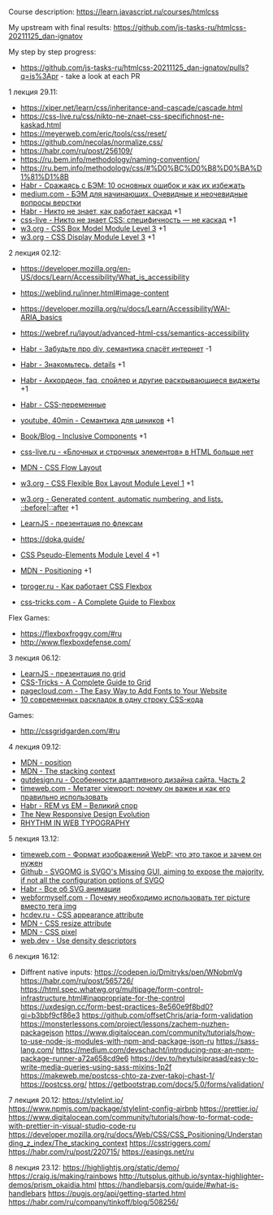 Course description: https://learn.javascript.ru/courses/htmlcss

My upstream with final results: https://github.com/js-tasks-ru/htmlcss-20211125_dan-ignatov

My step by step progress:

- https://github.com/js-tasks-ru/htmlcss-20211125_dan-ignatov/pulls?q=is%3Apr - take a look at each PR

1 лекция 29.11:

- https://xiper.net/learn/css/inheritance-and-cascade/cascade.html
- https://css-live.ru/css/nikto-ne-znaet-css-specifichnost-ne-kaskad.html
- https://meyerweb.com/eric/tools/css/reset/
- https://github.com/necolas/normalize.css/
- https://habr.com/ru/post/256109/
- https://ru.bem.info/methodology/naming-convention/
- https://ru.bem.info/methodology/css/#%D0%BC%D0%B8%D0%BA%D1%81%D1%8B
- [Habr - Сражаясь с БЭМ: 10 основных ошибок и как их избежать](https://habr.com/ru/post/305548/)
- [medium.com - БЭМ для начинающих. Очевидные и неочевидные вопросы верстки](https://medium.com/@innabelaya/%D0%B1%D1%8D%D0%BC-%D0%B4%D0%BB%D1%8F-%D0%BD%D0%B0%D1%87%D0%B8%D0%BD%D0%B0%D1%8E%D1%89%D0%B8%D1%85-%D0%BE%D1%87%D0%B5%D0%B2%D0%B8%D0%B4%D0%BD%D1%8B%D0%B5-%D0%B8-%D0%BD%D0%B5%D0%BE%D1%87%D0%B5%D0%B2%D0%B8%D0%B4%D0%BD%D1%8B%D0%B5-%D0%B2%D0%BE%D0%BF%D1%80%D0%BE%D1%81%D1%8B-%D0%B2%D0%B5%D1%80%D1%81%D1%82%D0%BA%D0%B8-1a21d67cf840)
- [Habr - Никто не знает, как работает каскад](https://habr.com/ru/company/htmlacademy/blog/590779/) +1
- [css-live - Никто не знает CSS: специфичность — не каскад](https://css-live.ru/css/nikto-ne-znaet-css-specifichnost-ne-kaskad.html) +1
- [w3.org - CSS Box Model Module Level 3](https://www.w3.org/TR/css-box-3/) +1
- [w3.org - CSS Display Module Level 3](https://www.w3.org/TR/css-display-3/) +1

2 лекция 02.12:
- https://developer.mozilla.org/en-US/docs/Learn/Accessibility/What_is_accessibility
- https://weblind.ru/inner.html#image-content
- https://developer.mozilla.org/ru/docs/Learn/Accessibility/WAI-ARIA_basics
- https://webref.ru/layout/advanced-html-css/semantics-accessibility
- [Habr - Забудьте про div, семантика спасёт интернет](https://habr.com/ru/company/htmlacademy/blog/546500/) -1
- [Habr - Знакомьтесь, details](https://habr.com/ru/post/477520/) +1
- [Habr - Аккордеон, faq, спойлер и другие раскрывающиеся виджеты](https://habr.com/ru/post/465623/) +1
- [Habr - CSS-переменные](https://habr.com/ru/company/ruvds/blog/523370/)
- [youtube, 40min - Семантика для циников](https://www.youtube.com/watch?v=bDYEnNzprzE) +1
- [Book/Blog - Inclusive Components](https://inclusive-components.design/) +1
- [css-live.ru - «Блочных и строчных элементов» в HTML больше нет](https://css-live.ru/articles/blochnyx-i-strochnyx-elementov-v-html-bolshe-net.html)
- [MDN - CSS Flow Layout](https://developer.mozilla.org/en-US/docs/Web/CSS/CSS_Flow_Layout)
- [w3.org - CSS Flexible Box Layout Module Level 1](https://www.w3.org/TR/css-flexbox-1/) +1
- [w3.org - Generated content, automatic numbering, and lists. ::before|::after](https://www.w3.org/TR/CSS2/generate.html) +1
- [LearnJS - презентация по флексам](https://lection2-presentation.netlify.app/?full#1)
- https://doka.guide/
- [CSS Pseudo-Elements Module Level 4](https://www.w3.org/TR/css-pseudo-4/) +1
- [MDN - Positioning](https://developer.mozilla.org/en-US/docs/Learn/CSS/CSS_layout/Positioning) +1

- [tproger.ru - Как работает CSS Flexbox](https://tproger.ru/translations/how-css-flexbox-works/)
- [css-tricks.com - A Complete Guide to Flexbox](https://css-tricks.com/snippets/css/a-guide-to-flexbox/)

Flex Games:

- https://flexboxfroggy.com/#ru
- http://www.flexboxdefense.com/ 


3 лекция 06.12:

- [LearnJS - презентация по grid](https://lection3-css-grid-presentation.netlify.app/?full#1)
- [СSS-Tricks - A Complete Guide to Grid](https://css-tricks.com/snippets/css/complete-guide-grid/)
- [pagecloud.com - The Easy Way to Add Fonts to Your Website](https://www.pagecloud.com/blog/how-to-add-custom-fonts-to-any-website)
- [10 современных раскладок в одну строку CSS-кода](https://habr.com/ru/post/522880/)

Games:

- http://cssgridgarden.com/#ru

4 лекция 09.12:

- [MDN - position](https://developer.mozilla.org/ru/docs/Web/CSS/position)
- [MDN - The stacking context](https://developer.mozilla.org/ru/docs/Web/CSS/CSS_Positioning/Understanding_z_index/The_stacking_context)
- [gutdesign.ru - Особенности адаптивного дизайна сайта. Часть 2](http://gutdesign.ru/shkola/directory/osobennosti_adaptivnogo_dizayna_sayta_chast_2)
- [timeweb.com - Метатег viewport: почему он важен и как его правильно использовать](https://timeweb.com/ru/community/articles/metateg-viewport-pochemu-on-vazhen-i-kak-ego-pravilno-ispolzovat)
- [Habr - REM vs EM – Великий спор](https://habr.com/ru/post/280125/)
- [The New Responsive Design Evolution](https://elad.medium.com/the-new-responsive-design-evolution-2bfb9b504a4e)
- [RHYTHM IN WEB TYPOGRAPHY](https://betterwebtype.com/articles/2018/10/15/rhythm-in-web-typography/)

5 лекция 13.12:

- [timeweb.com - Формат изображений WebP: что это такое и зачем он нужен](https://timeweb.com/ru/community/articles/format-izobrazheniy-webp)
- [Github - SVGOMG is SVGO's Missing GUI, aiming to expose the majority, if not all the configuration options of SVGO](https://jakearchibald.github.io/svgomg/)
- [Habr - Все об SVG анимации](https://habr.com/ru/post/450924/)
- [webformyself.com - Почему необходимо использовать тег picture вместо тега img](https://webformyself.com/pochemu-neobxodimo-ispolzovat-teg-picture-vmesto-tega-img/)
- [hcdev.ru - CSS appearance attribute](https://hcdev.ru/css/appearance/)
- [MDN - CSS resize attribute](https://developer.mozilla.org/en-US/docs/Web/CSS/resize)
- [MDN - CSS pixel](https://developer.mozilla.org/en-US/docs/Glossary/CSS_pixel)
- [web.dev - Use density descriptors](https://web.dev/codelab-density-descriptors/)

6 лекция 16.12:

- Diffrent native inputs: https://codepen.io/Dmitryks/pen/WNobmVg
https://habr.com/ru/post/565726/
https://html.spec.whatwg.org/multipage/form-control-infrastructure.html#inappropriate-for-the-control
https://uxdesign.cc/form-best-practices-8e560e9f8bd0?gi=b3bbf9cf86e3
https://github.com/offsetChris/aria-form-validation
https://monsterlessons.com/project/lessons/zachem-nuzhen-packagejson
https://www.digitalocean.com/community/tutorials/how-to-use-node-js-modules-with-npm-and-package-json-ru
https://sass-lang.com/
https://medium.com/devschacht/introducing-npx-an-npm-package-runner-a72a658cd9e6
https://dev.to/heytulsiprasad/easy-to-write-media-queries-using-sass-mixins-1p2f
https://makeweb.me/postcss-chto-za-zver-takoj-chast-1/
https://postcss.org/
https://getbootstrap.com/docs/5.0/forms/validation/

7 лекция 20.12:
https://stylelint.io/
https://www.npmjs.com/package/stylelint-config-airbnb
https://prettier.io/
https://www.digitalocean.com/community/tutorials/how-to-format-code-with-prettier-in-visual-studio-code-ru
https://developer.mozilla.org/ru/docs/Web/CSS/CSS_Positioning/Understanding_z_index/The_stacking_context
https://csstriggers.com/
https://habr.com/ru/post/220715/
https://easings.net/ru

8 лекция 23.12:
https://highlightjs.org/static/demo/
https://craig.is/making/rainbows
http://tutsplus.github.io/syntax-highlighter-demos/prism_okaidia.html
https://handlebarsjs.com/guide/#what-is-handlebars
https://pugjs.org/api/getting-started.html
https://habr.com/ru/company/tinkoff/blog/508256/

